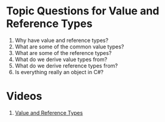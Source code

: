 # Topic Questions for Value and Reference Types

1. Why have value and reference types?
2. What are some of the common value types?
3. What are some of the reference types?
4. What do we derive value types from?
5. What do we derive reference types from?
6. Is everything really an object in C#?

# Videos

1. [Value and Reference Types](https://www.lynda.com/C-tutorials/Understanding-C-data-types/164452/176189-4.html?srchtrk=index%3a8%0alinktypeid%3a2%0aq%3avalue+types+C%23%0apage%3a1%0as%3arelevance%0asa%3atrue%0aproducttypeid%3a2)



